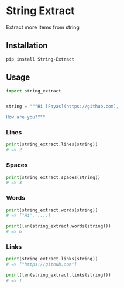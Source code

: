 # String Extract
Extract more items from string

## Installation

```
pip install String-Extract
```

## Usage

```py
import string_extract


string = """Hi [Fayas](https://github.com),

How are you?"""
```

### Lines

```py
print(string_extract.lines(string))
# => 2
```

### Spaces

```py
print(string_extract.spaces(string))
# => 3
```

### Words

```py
print(string_extract.words(string))
# => ["Hi", ....]

print(len(string_extract.words(string)))
# => 6
```

### Links

```py
print(string_extract.links(string))
# => ["https://github.com"]

print(len(string_extract.links(string)))
# => 1
```
